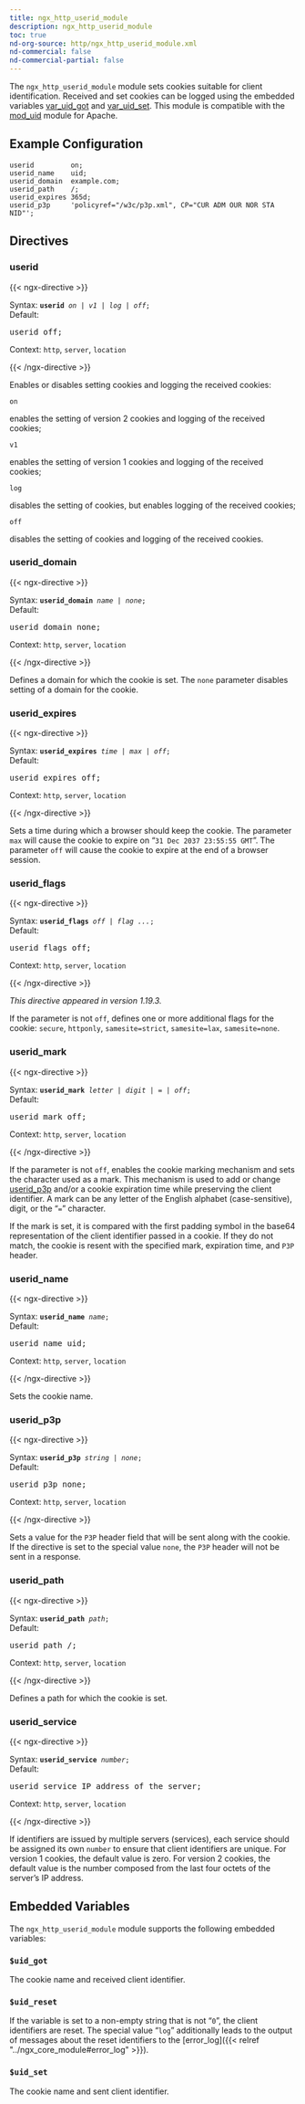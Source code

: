 ```yaml
---
title: ngx_http_userid_module
description: ngx_http_userid_module
toc: true
nd-org-source: http/ngx_http_userid_module.xml
nd-commercial: false
nd-commercial-partial: false
---
```



<!--
      ********************************************************************************
      🛑 WARNING: AUTOGENERATED FILE - DO NOT EDIT 🛑 This Markdown file was
      automatically generated from the source XML documentation. Any manual
      changes made directly to this file will be overwritten. To request or
      suggest changes, please edit the source XML files instead.
      https://github.com/nginx/nginx.org/tree/main/xml/en
      ********************************************************************************
      -->


The `ngx_http_userid_module` module sets cookies
suitable for client identification.
Received and set cookies can be logged using the embedded variables
[var_uid_got](#var_uid_got) and
[var_uid_set](#var_uid_set).
This module is compatible with the
[mod_uid](http://www.lexa.ru/programs/mod-uid-eng.html)
module for Apache.
## Example Configuration


```nginx 
userid         on;
userid_name    uid;
userid_domain  example.com;
userid_path    /;
userid_expires 365d;
userid_p3p     'policyref="/w3c/p3p.xml", CP="CUR ADM OUR NOR STA NID"';
 ```

## Directives

### userid

{{< ngx-directive >}}

<tr>
<th>Syntax: </th>
<td><code><strong>userid</strong> <i>on</i> <i>|</i> <i>v1</i> <i>|</i> <i>log</i> <i>|</i> <i>off</i>;</code><br/></td>
</tr><tr>
<th>Default: </th>
<td><pre>userid off;</pre></td>
</tr><tr>
<th>Context: </th>
<td><code>http</code>, <code>server</code>, <code>location</code></td>
</tr>

{{< /ngx-directive >}}


Enables or disables setting cookies and logging the received cookies:

`on`


enables the setting of version 2 cookies
and logging of the received cookies;


`v1`


enables the setting of version 1 cookies
and logging of the received cookies;


`log`


disables the setting of cookies,
but enables logging of the received cookies;


`off`


disables the setting of cookies and logging of the received cookies.



### userid_domain

{{< ngx-directive >}}

<tr>
<th>Syntax: </th>
<td><code><strong>userid_domain</strong> <i>name</i> <i>|</i> <i>none</i>;</code><br/></td>
</tr><tr>
<th>Default: </th>
<td><pre>userid_domain none;</pre></td>
</tr><tr>
<th>Context: </th>
<td><code>http</code>, <code>server</code>, <code>location</code></td>
</tr>

{{< /ngx-directive >}}


Defines a domain for which the cookie is set.
The `none` parameter disables setting of a domain for the
cookie.
### userid_expires

{{< ngx-directive >}}

<tr>
<th>Syntax: </th>
<td><code><strong>userid_expires</strong> <i>time</i> <i>|</i> <i>max</i> <i>|</i> <i>off</i>;</code><br/></td>
</tr><tr>
<th>Default: </th>
<td><pre>userid_expires off;</pre></td>
</tr><tr>
<th>Context: </th>
<td><code>http</code>, <code>server</code>, <code>location</code></td>
</tr>

{{< /ngx-directive >}}


Sets a time during which a browser should keep the cookie.
The parameter `max` will cause the cookie to expire on
“`31 Dec 2037 23:55:55 GMT`”.
The parameter `off` will cause the cookie to expire at
the end of a browser session.
### userid_flags

{{< ngx-directive >}}

<tr>
<th>Syntax: </th>
<td><code><strong>userid_flags</strong> <i>off</i> <i>|</i> <i>flag</i> <i>...</i>;</code><br/></td>
</tr><tr>
<th>Default: </th>
<td><pre>userid_flags off;</pre></td>
</tr><tr>
<th>Context: </th>
<td><code>http</code>, <code>server</code>, <code>location</code></td>
</tr>

{{< /ngx-directive >}}

_This directive appeared in version 1.19.3._


If the parameter is not `off`,
defines one or more additional flags for the cookie:
`secure`,
`httponly`,
`samesite=strict`,
`samesite=lax`,
`samesite=none`.
### userid_mark

{{< ngx-directive >}}

<tr>
<th>Syntax: </th>
<td><code><strong>userid_mark</strong> <i>letter</i> <i>|</i> <i>digit</i> <i>|</i> <i>=</i> <i>|</i> <i>off</i>;</code><br/></td>
</tr><tr>
<th>Default: </th>
<td><pre>userid_mark off;</pre></td>
</tr><tr>
<th>Context: </th>
<td><code>http</code>, <code>server</code>, <code>location</code></td>
</tr>

{{< /ngx-directive >}}


If the parameter is not `off`, enables the cookie marking
mechanism and sets the character used as a mark.
This mechanism is used to add or change
[userid_p3p](#userid_p3p) and/or a cookie expiration time while
preserving the client identifier.
A mark can be any letter of the English alphabet (case-sensitive),
digit, or the “`=`” character.

If the mark is set, it is compared with the first padding symbol
in the base64 representation of the client identifier passed in a cookie.
If they do not match, the cookie is resent with the specified mark,
expiration time, and `P3P` header.
### userid_name

{{< ngx-directive >}}

<tr>
<th>Syntax: </th>
<td><code><strong>userid_name</strong> <i>name</i>;</code><br/></td>
</tr><tr>
<th>Default: </th>
<td><pre>userid_name uid;</pre></td>
</tr><tr>
<th>Context: </th>
<td><code>http</code>, <code>server</code>, <code>location</code></td>
</tr>

{{< /ngx-directive >}}


Sets the cookie name.
### userid_p3p

{{< ngx-directive >}}

<tr>
<th>Syntax: </th>
<td><code><strong>userid_p3p</strong> <i>string</i> <i>|</i> <i>none</i>;</code><br/></td>
</tr><tr>
<th>Default: </th>
<td><pre>userid_p3p none;</pre></td>
</tr><tr>
<th>Context: </th>
<td><code>http</code>, <code>server</code>, <code>location</code></td>
</tr>

{{< /ngx-directive >}}


Sets a value for the `P3P` header field that will be
sent along with the cookie.
If the directive is set to the special value `none`,
the `P3P` header will not be sent in a response.
### userid_path

{{< ngx-directive >}}

<tr>
<th>Syntax: </th>
<td><code><strong>userid_path</strong> <i>path</i>;</code><br/></td>
</tr><tr>
<th>Default: </th>
<td><pre>userid_path /;</pre></td>
</tr><tr>
<th>Context: </th>
<td><code>http</code>, <code>server</code>, <code>location</code></td>
</tr>

{{< /ngx-directive >}}


Defines a path for which the cookie is set.
### userid_service

{{< ngx-directive >}}

<tr>
<th>Syntax: </th>
<td><code><strong>userid_service</strong> <i>number</i>;</code><br/></td>
</tr><tr>
<th>Default: </th>
<td><pre>userid_service IP address of the server;</pre></td>
</tr><tr>
<th>Context: </th>
<td><code>http</code>, <code>server</code>, <code>location</code></td>
</tr>

{{< /ngx-directive >}}


If identifiers are issued by multiple servers (services),
each service should be assigned its own `number`
to ensure that client identifiers are unique.
For version 1 cookies, the default value is zero.
For version 2 cookies, the default value is the number composed from the last
four octets of the server’s IP address.
## Embedded Variables


The `ngx_http_userid_module` module
supports the following embedded variables:


### `$uid_got`


The cookie name and received client identifier.



### `$uid_reset`


If the variable is set to a non-empty string that is not “`0`”,
the client identifiers are reset.
The special value “`log`” additionally leads to the output of
messages about the reset identifiers to the
[error_log]({{< relref "../ngx_core_module#error_log" >}}).



### `$uid_set`


The cookie name and sent client identifier.




